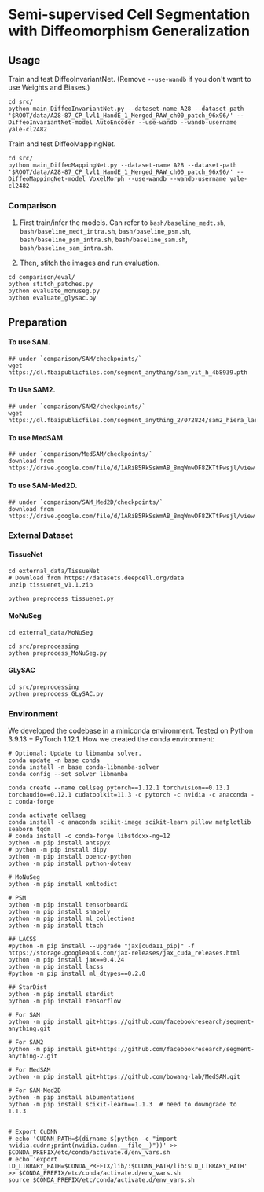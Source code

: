 # Semi-supervised Cell Segmentation with Diffeomorphism Generalization

<!-- [![Twitter](https://img.shields.io/twitter/follow/KrishnaswamyLab.svg?style=social&label=Follow)](https://twitter.com/KrishnaswamyLab)
[![Github Stars](https://img.shields.io/github/stars/ChenLiu-1996/DiffusionSpectralEntropy.svg?style=social&label=Stars)](https://github.com/ChenLiu-1996/DiffusionSpectralEntropy/) -->



## Usage
Train and test DiffeoInvariantNet. (Remove `--use-wandb` if you don't want to use Weights and Biases.)
```
cd src/
python main_DiffeoInvariantNet.py --dataset-name A28 --dataset-path '$ROOT/data/A28-87_CP_lvl1_HandE_1_Merged_RAW_ch00_patch_96x96/' --DiffeoInvariantNet-model AutoEncoder --use-wandb --wandb-username yale-cl2482
```


Train and test DiffeoMappingNet.
```
cd src/
python main_DiffeoMappingNet.py --dataset-name A28 --dataset-path '$ROOT/data/A28-87_CP_lvl1_HandE_1_Merged_RAW_ch00_patch_96x96/' --DiffeoMappingNet-model VoxelMorph --use-wandb --wandb-username yale-cl2482
```

### Comparison
1. First train/infer the models. Can refer to `bash/baseline_medt.sh`, `bash/baseline_medt_intra.sh`, `bash/baseline_psm.sh`, `bash/baseline_psm_intra.sh`, `bash/baseline_sam.sh`, `bash/baseline_sam_intra.sh`.

2. Then, stitch the images and run evaluation.
```
cd comparison/eval/
python stitch_patches.py
python evaluate_monuseg.py
python evaluate_glysac.py
```


## Preparation

#### To use SAM.
```
## under `comparison/SAM/checkpoints/`
wget https://dl.fbaipublicfiles.com/segment_anything/sam_vit_h_4b8939.pth
```

#### To Use SAM2.
```
## under `comparison/SAM2/checkpoints/`
wget https://dl.fbaipublicfiles.com/segment_anything_2/072824/sam2_hiera_large.pt
```

#### To use MedSAM.
```
## under `comparison/MedSAM/checkpoints/`
download from https://drive.google.com/file/d/1ARiB5RkSsWmAB_8mqWnwDF8ZKTtFwsjl/view
```

#### To use SAM-Med2D.
```
## under `comparison/SAM_Med2D/checkpoints/`
download from https://drive.google.com/file/d/1ARiB5RkSsWmAB_8mqWnwDF8ZKTtFwsjl/view
```

### External Dataset

#### TissueNet
```
cd external_data/TissueNet
# Download from https://datasets.deepcell.org/data
unzip tissuenet_v1.1.zip

python preprocess_tissuenet.py
```


#### MoNuSeg
```
cd external_data/MoNuSeg

cd src/preprocessing
python preprocess_MoNuSeg.py
```


#### GLySAC
```
cd src/preprocessing
python preprocess_GLySAC.py
```

### Environment
We developed the codebase in a miniconda environment.
Tested on Python 3.9.13 + PyTorch 1.12.1.
How we created the conda environment:
```
# Optional: Update to libmamba solver.
conda update -n base conda
conda install -n base conda-libmamba-solver
conda config --set solver libmamba

conda create --name cellseg pytorch==1.12.1 torchvision==0.13.1 torchaudio==0.12.1 cudatoolkit=11.3 -c pytorch -c nvidia -c anaconda -c conda-forge

conda activate cellseg
conda install -c anaconda scikit-image scikit-learn pillow matplotlib seaborn tqdm
# conda install -c conda-forge libstdcxx-ng=12
python -m pip install antspyx
# python -m pip install dipy
python -m pip install opencv-python
python -m pip install python-dotenv

# MoNuSeg
python -m pip install xmltodict

# PSM
python -m pip install tensorboardX
python -m pip install shapely
python -m pip install ml_collections
python -m pip install ttach

## LACSS
#python -m pip install --upgrade "jax[cuda11_pip]" -f https://storage.googleapis.com/jax-releases/jax_cuda_releases.html
python -m pip install jax==0.4.24
python -m pip install lacss
#python -m pip install ml_dtypes==0.2.0

## StarDist
python -m pip install stardist
python -m pip install tensorflow

# For SAM
python -m pip install git+https://github.com/facebookresearch/segment-anything.git

# For SAM2
python -m pip install git+https://github.com/facebookresearch/segment-anything-2.git

# For MedSAM
python -m pip install git+https://github.com/bowang-lab/MedSAM.git

# For SAM-Med2D
python -m pip install albumentations
python -m pip install scikit-learn==1.1.3  # need to downgrade to 1.1.3


# Export CuDNN
# echo 'CUDNN_PATH=$(dirname $(python -c "import nvidia.cudnn;print(nvidia.cudnn.__file__)"))' >> $CONDA_PREFIX/etc/conda/activate.d/env_vars.sh
# echo 'export LD_LIBRARY_PATH=$CONDA_PREFIX/lib/:$CUDNN_PATH/lib:$LD_LIBRARY_PATH' >> $CONDA_PREFIX/etc/conda/activate.d/env_vars.sh
source $CONDA_PREFIX/etc/conda/activate.d/env_vars.sh
```
